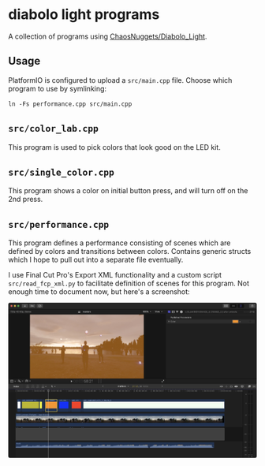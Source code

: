 # diabolo light programs

A collection of programs using [ChaosNuggets/Diabolo_Light](https://github.com/ChaosNuggets/Diabolo_Light).

## Usage

PlatformIO is configured to upload a `src/main.cpp` file. Choose which program to use by symlinking:

    ln -Fs performance.cpp src/main.cpp

## `src/color_lab.cpp`

This program is used to pick colors that look good on the LED kit.

## `src/single_color.cpp`

This program shows a color on initial button press, and will turn off on the 2nd press.

## `src/performance.cpp`

This program defines a performance consisting of scenes which are defined by colors and transitions between colors. Contains generic structs which I hope to pull out into a separate file eventually.

I use Final Cut Pro's Export XML functionality and a custom script `src/read_fcp_xml.py` to facilitate definition of scenes for this program. Not enough time to document now, but here's a screenshot:

![fcp.jpeg](./fcp.jpeg)
